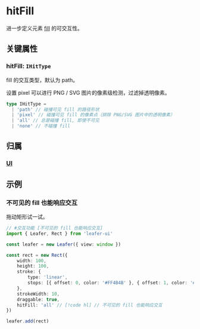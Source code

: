 <script setup>
import Case from '/component/Case.vue'
</script>

# hitFill

进一步定义元素 [fill](./fill.md) 的可交互性。

## 关键属性

### hitFill: `IHitType`

fill 的交互类型，默认为 path。

设置 pixel 可以进行 PNG / SVG 图片的像素级检测，过滤掉透明像素。

```ts
type IHitType =
  | 'path' // 碰撞可见 fill 的路径形状
  | 'pixel' // 碰撞可见 fill 的像素点（排除 PNG/SVG 图片中的透明像素）
  | 'all' // 总是碰撞 fill, 即使不可见
  | 'none' // 不碰撞 fill
```

## 归属

### [UI](/reference/display/UI.md)

## 示例

<case name="Hittable" index=2  editor=false></case>

### 不可见的 fill 也能响应交互

拖动矩形试一试。

```ts
// #交互功能 [不可见的 fill 也能响应交互]
import { Leafer, Rect } from 'leafer-ui'

const leafer = new Leafer({ view: window })

const rect = new Rect({
    width: 100,
    height: 100,
    stroke: {
        type: 'linear',
        stops: [{ offset: 0, color: '#FF4B4B' }, { offset: 1, color: '#FEB027' }]
    },
    strokeWidth: 10,
    draggable: true,
    hitFill: 'all' // [!code hl] // 不可见的 fill 也能响应交互
})

leafer.add(rect)
```

